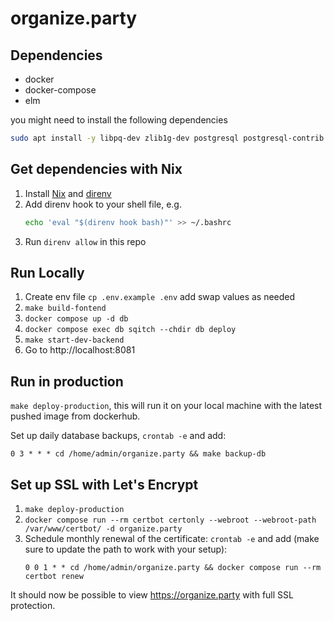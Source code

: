 # organize.party

## Dependencies
- docker
- docker-compose
- elm

you might need to install the following dependencies

```sh
sudo apt install -y libpq-dev zlib1g-dev postgresql postgresql-contrib libpq-dev
```

## Get dependencies with Nix
1. Install [Nix](https://zero-to-nix.com/start/install) and [direnv](https://github.com/nix-community/nix-direnv)
1. Add direnv hook to your shell file, e.g.
    ```sh
    echo 'eval "$(direnv hook bash)"' >> ~/.bashrc
    ```
1. Run `direnv allow` in this repo

## Run Locally
1. Create env file `cp .env.example .env` add swap values as needed
1. `make build-fontend`
1. `docker compose up -d db`
1. `docker compose exec db sqitch --chdir db deploy`
1. `make start-dev-backend`
1. Go to http://localhost:8081

## Run in production
`make deploy-production`, this will run it on your local machine with the
latest pushed image from dockerhub.

Set up daily database backups, `crontab -e` and add:
```
0 3 * * * cd /home/admin/organize.party && make backup-db
```

## Set up SSL with Let's Encrypt
1. `make deploy-production`
1. `docker compose run --rm certbot certonly --webroot --webroot-path /var/www/certbot/ -d organize.party`
1. Schedule monthly renewal of the certificate:
    `crontab -e` and add (make sure to update the path to work with your setup):
    ```
    0 0 1 * * cd /home/admin/organize.party && docker compose run --rm certbot renew
    ```

It should now be possible to view https://organize.party with full
SSL protection.


